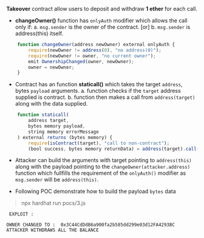 **Takeover** contract allow users to deposit and withdraw **1 ether** for each call.
* **changeOwner()** function has `onlyAuth` modifier which allows the call only if:
    a. `msg.sender` is the owner of the contract. [or]
    b. `msg.sender` is address(this) itself.

```js
    function changeOwner(address newOwner) external onlyAuth {
        require(newOwner != address(0), "no address(0)");
        require(newOwner != owner, "no current owner");
        emit OwnershipChanged(owner, newOwner);
        owner = newOwner;
    }
```


* Contract has an function **staticall()** which takes the target `address`, bytes `payload` arguments.
    a. function checks if the `target` address supplied is contract.
    b. function then makes a call from `address(target)` along with the data supplied.


```js
    function staticall(
        address target,
        bytes memory payload,
        string memory errorMessage
    ) external returns (bytes memory) {
        require(isContract(target), "call to non-contract");
        (bool success, bytes memory returnData) = address(target).call(payload);
```

* Attacker can build the arguments with target pointing to `address(this)` along with the payload pointing to the `changeOwner(attacker.address)` function which fullfills the requirement of the `onlyAuth()` modifier as `msg.sender` will be `address(this)`.

* Following POC demonstrate how to build the payload `bytes` data

> npx hardhat run pocs/3.js

```
 EXPLOIT : 

OWNER CHANGED TO :  0x3C44CdDdB6a900fa2b585dd299e03d12FA4293BC
ATTACKER WITHDRAWS ALL THE BALANCE
```
